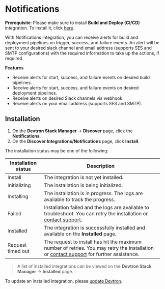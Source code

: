 # Notifications
 
 **Prerequisite**: Please make sure to install **Build and Deploy (CI/CD)** integration. To install it, click [here](../integrations/build-and-deploy-ci-cd.md).

With Notifications integration, you can receive alerts for build and deployment pipelines on trigger, success, and failure events. An alert will be sent to your desired slack channel and email address (supports SES and SMTP configurations) with the required information to take up the actions, if required.
 
**Features**

* Receive alerts for start, success, and failure events on desired build pipelines.
* Receive alerts for start, success, and failure events on desired deployment pipelines.
* Receive alerts on desired Slack channels via webhook.
* Receive alerts on your email address (supports SES and SMTP).

## Installation

1. On the **Devtron Stack Manager** → **Discover** page, click the **Notifications**.
2. On the **Discover Integrations/Notifications** page, click **Install**.
 
The installation status may be one of the following:
 
| Installation status | Description |
| --- | --- |
| Install | The integration is not yet installed. |
| Initializing | The installation is being initialized. |
| Installing | The installation is in progress. The logs are available to track the progress. |
| Failed | Installation failed and the logs are available to troubleshoot. You can retry the installation or [contact support](https://discord.devtron.ai/). |
| Installed | The integration is successfully installed and available on the **Installed** page. |
| Request timed out | The request to install has hit the maximum number of retries. You may retry the installation or [contact support](https://discord.devtron.ai/) for further assistance. |
 
> A list of installed integrations can be viewed on the **Devtron Stack Manager** → **Installed** page.
 
To update an installed integration, please [update Devtron](../../setup/upgrade/upgrade-devtron-ui.md).

